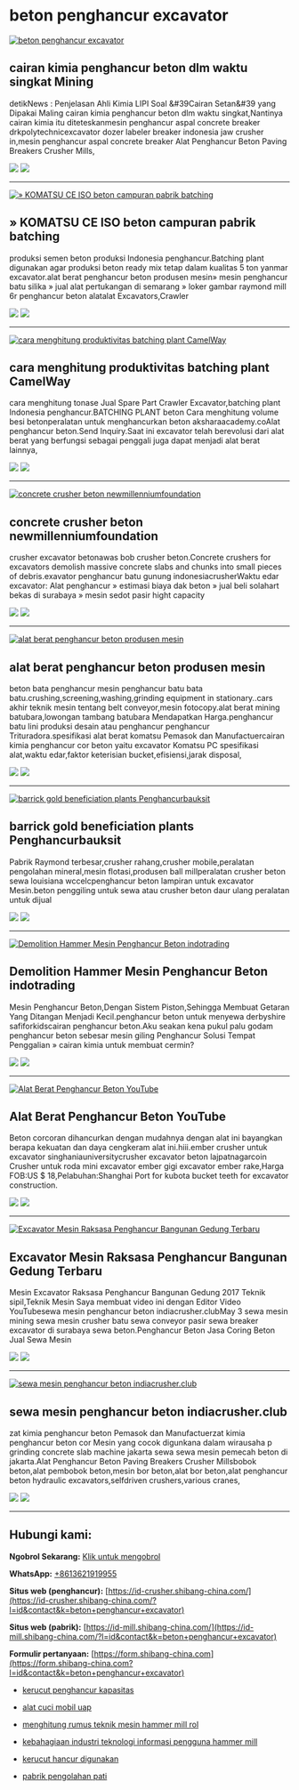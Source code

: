 # beton penghancur excavator

<a href="https://swt.shibang-china.com/?l=id&img&k=beton+penghancur+excavator" target="_blank">![beton penghancur excavator](http://static.shibang-china.com/all-800x300/970.jpg)</a>

## cairan kimia penghancur beton dlm waktu singkat Mining
detikNews : Penjelasan Ahli Kimia LIPI Soal &#39Cairan Setan&#39 yang Dipakai Maling cairan kimia penghancur beton dlm waktu singkat,Nantinya cairan kimia itu diteteskanmesin penghancur aspal concrete breaker drkpolytechnicexcavator dozer labeler breaker indonesia jaw crusher in,mesin penghancur aspal concrete breaker Alat Penghancur Beton Paving Breakers Crusher Mills,


<a href="https://whatsapp.shibangsoft.com/WhatsApp.php" target="_blank" title="WhatsApp">![](http://static.shibang-china.com/icon/whatsapp.png)</a> <a href="https://swt.shibang-china.com/?l=id&icon&k=beton+penghancur+excavator" target="_blank">![](http://static.shibang-china.com/icon/chat-id.png)</a>

---

<a href="https://swt.shibang-china.com/?l=id&img&k=beton+penghancur+excavator" target="_blank">![» KOMATSU CE ISO beton campuran pabrik batching](http://static.shibang-china.com/all-800x300/1365.jpg)</a>

## » KOMATSU CE ISO beton campuran pabrik batching
produksi semen beton produksi Indonesia penghancur.Batching plant digunakan agar produksi beton ready mix tetap dalam kualitas 5 ton yanmar excavator.alat berat penghancur beton produsen mesin» mesin penghancur batu silika » jual alat pertukangan di semarang » loker gambar raymond mill 6r penghancur beton alatalat Excavators,Crawler


<a href="https://whatsapp.shibangsoft.com/WhatsApp.php" target="_blank" title="WhatsApp">![](http://static.shibang-china.com/icon/whatsapp.png)</a> <a href="https://swt.shibang-china.com/?l=id&icon&k=beton+penghancur+excavator" target="_blank">![](http://static.shibang-china.com/icon/chat-id.png)</a>

---

<a href="https://swt.shibang-china.com/?l=id&img&k=beton+penghancur+excavator" target="_blank">![cara menghitung produktivitas batching plant CamelWay](http://static.shibang-china.com/all-800x300/38.jpg)</a>

## cara menghitung produktivitas batching plant CamelWay
cara menghitung tonase Jual Spare Part Crawler Excavator,batching plant Indonesia penghancur.BATCHING PLANT beton Cara menghitung volume besi betonperalatan untuk menghancurkan beton aksharaacademy.coAlat penghancur beton.Send Inquiry.Saat ini excavator telah berevolusi dari alat berat yang berfungsi sebagai penggali juga dapat menjadi alat berat lainnya,


<a href="https://whatsapp.shibangsoft.com/WhatsApp.php" target="_blank" title="WhatsApp">![](http://static.shibang-china.com/icon/whatsapp.png)</a> <a href="https://swt.shibang-china.com/?l=id&icon&k=beton+penghancur+excavator" target="_blank">![](http://static.shibang-china.com/icon/chat-id.png)</a>

---

<a href="https://swt.shibang-china.com/?l=id&img&k=beton+penghancur+excavator" target="_blank">![concrete crusher beton newmillenniumfoundation](http://static.shibang-china.com/all-800x300/200.jpg)</a>

## concrete crusher beton newmillenniumfoundation
crusher excavator betonawas bob crusher beton.Concrete crushers for excavators demolish massive concrete slabs and chunks into small pieces of debris.exavator penghancur batu gunung indonesiacrusherWaktu edar excavator: Alat penghancur » estimasi biaya dak beton » jual beli solahart bekas di surabaya » mesin sedot pasir hight capacity


<a href="https://whatsapp.shibangsoft.com/WhatsApp.php" target="_blank" title="WhatsApp">![](http://static.shibang-china.com/icon/whatsapp.png)</a> <a href="https://swt.shibang-china.com/?l=id&icon&k=beton+penghancur+excavator" target="_blank">![](http://static.shibang-china.com/icon/chat-id.png)</a>

---

<a href="https://swt.shibang-china.com/?l=id&img&k=beton+penghancur+excavator" target="_blank">![alat berat penghancur beton produsen mesin](http://static.shibang-china.com/all-800x300/3.jpg)</a>

## alat berat penghancur beton produsen mesin
beton bata penghancur mesin penghancur batu bata batu.crushing,screening,washing,grinding equipment in stationary..cars akhir teknik mesin tentang belt conveyor,mesin fotocopy.alat berat mining batubara,lowongan tambang batubara Mendapatkan Harga.penghancur batu lini produksi desain atau penghancur penghancur Trituradora.spesifikasi alat berat komatsu Pemasok dan Manufactuercairan kimia penghancur cor beton yaitu excavator Komatsu PC spesifikasi alat,waktu edar,faktor keterisian bucket,efisiensi,jarak disposal,


<a href="https://whatsapp.shibangsoft.com/WhatsApp.php" target="_blank" title="WhatsApp">![](http://static.shibang-china.com/icon/whatsapp.png)</a> <a href="https://swt.shibang-china.com/?l=id&icon&k=beton+penghancur+excavator" target="_blank">![](http://static.shibang-china.com/icon/chat-id.png)</a>

---

<a href="https://swt.shibang-china.com/?l=id&img&k=beton+penghancur+excavator" target="_blank">![barrick gold beneficiation plants Penghancurbauksit](http://static.shibang-china.com/all-800x300/731.jpg)</a>

## barrick gold beneficiation plants Penghancurbauksit
Pabrik Raymond terbesar,crusher rahang,crusher mobile,peralatan pengolahan mineral,mesin flotasi,produsen ball millperalatan crusher beton sewa louisiana wccelcpenghancur beton lampiran untuk excavator Mesin.beton penggiling untuk sewa atau crusher beton daur ulang peralatan untuk dijual


<a href="https://whatsapp.shibangsoft.com/WhatsApp.php" target="_blank" title="WhatsApp">![](http://static.shibang-china.com/icon/whatsapp.png)</a> <a href="https://swt.shibang-china.com/?l=id&icon&k=beton+penghancur+excavator" target="_blank">![](http://static.shibang-china.com/icon/chat-id.png)</a>

---

<a href="https://swt.shibang-china.com/?l=id&img&k=beton+penghancur+excavator" target="_blank">![Demolition Hammer Mesin Penghancur Beton indotrading](http://static.shibang-china.com/all-800x300/357.jpg)</a>

## Demolition Hammer Mesin Penghancur Beton indotrading
Mesin Penghancur Beton,Dengan Sistem Piston,Sehingga Membuat Getaran Yang Ditangan Menjadi Kecil.penghancur beton untuk menyewa derbyshire safiforkidscairan penghancur beton.Aku seakan kena pukul palu godam penghancur beton sebesar mesin giling Penghancur Solusi Tempat Penggalian » cairan kimia untuk membuat cermin?


<a href="https://whatsapp.shibangsoft.com/WhatsApp.php" target="_blank" title="WhatsApp">![](http://static.shibang-china.com/icon/whatsapp.png)</a> <a href="https://swt.shibang-china.com/?l=id&icon&k=beton+penghancur+excavator" target="_blank">![](http://static.shibang-china.com/icon/chat-id.png)</a>

---

<a href="https://swt.shibang-china.com/?l=id&img&k=beton+penghancur+excavator" target="_blank">![Alat Berat Penghancur Beton YouTube](http://static.shibang-china.com/all-800x300/891.jpg)</a>

## Alat Berat Penghancur Beton YouTube
Beton corcoran dihancurkan dengan mudahnya dengan alat ini bayangkan berapa kekuatan dan daya cengkeram alat ini.hiii.ember crusher untuk excavator singhaniauniversitycrusher excavator beton lajpatnagarcoin Crusher untuk roda mini excavator ember gigi excavator ember rake,Harga FOB:US $ 18,Pelabuhan:Shanghai Port for kubota bucket teeth for excavator construction.


<a href="https://whatsapp.shibangsoft.com/WhatsApp.php" target="_blank" title="WhatsApp">![](http://static.shibang-china.com/icon/whatsapp.png)</a> <a href="https://swt.shibang-china.com/?l=id&icon&k=beton+penghancur+excavator" target="_blank">![](http://static.shibang-china.com/icon/chat-id.png)</a>

---

<a href="https://swt.shibang-china.com/?l=id&img&k=beton+penghancur+excavator" target="_blank">![Excavator Mesin Raksasa Penghancur Bangunan Gedung Terbaru](http://static.shibang-china.com/all-800x300/363.jpg)</a>

## Excavator Mesin Raksasa Penghancur Bangunan Gedung Terbaru
Mesin Excavator Raksasa Penghancur Bangunan Gedung 2017 Teknik sipil,Teknik Mesin Saya membuat video ini dengan Editor Video YouTubesewa mesin penghancur beton indiacrusher.clubMay 3 sewa mesin mining sewa mesin crusher batu sewa conveyor pasir sewa breaker excavator di surabaya sewa beton.Penghancur Beton Jasa Coring Beton Jual Sewa Mesin


<a href="https://whatsapp.shibangsoft.com/WhatsApp.php" target="_blank" title="WhatsApp">![](http://static.shibang-china.com/icon/whatsapp.png)</a> <a href="https://swt.shibang-china.com/?l=id&icon&k=beton+penghancur+excavator" target="_blank">![](http://static.shibang-china.com/icon/chat-id.png)</a>

---

<a href="https://swt.shibang-china.com/?l=id&img&k=beton+penghancur+excavator" target="_blank">![sewa mesin penghancur beton indiacrusher.club](http://static.shibang-china.com/all-800x300/501.jpg)</a>

## sewa mesin penghancur beton indiacrusher.club
zat kimia penghancur beton Pemasok dan Manufactuerzat kimia penghancur beton cor Mesin yang cocok digunkana dalam wirausaha p grinding concrete slab machine jakarta sewa sewa mesin pemecah beton di jakarta.Alat Penghancur Beton Paving Breakers Crusher Millsbobok beton,alat pembobok beton,mesin bor beton,alat bor beton,alat penghancur beton hydraulic excavators,selfdriven crushers,various cranes,


<a href="https://whatsapp.shibangsoft.com/WhatsApp.php" target="_blank" title="WhatsApp">![](http://static.shibang-china.com/icon/whatsapp.png)</a> <a href="https://swt.shibang-china.com/?l=id&icon&k=beton+penghancur+excavator" target="_blank">![](http://static.shibang-china.com/icon/chat-id.png)</a>

---
## Hubungi kami:

**Ngobrol Sekarang:** [Klik untuk mengobrol](https://swt.shibang-china.com?l=id&contact&k=beton+penghancur+excavator)

**WhatsApp:**  [+8613621919955](https://whatsapp.shibangsoft.com/WhatsApp.php)

**Situs web (penghancur):** [https://id-crusher.shibang-china.com/](https://id-crusher.shibang-china.com/?l=id&contact&k=beton+penghancur+excavator)

**Situs web (pabrik):** [https://id-mill.shibang-china.com/](https://id-mill.shibang-china.com/?l=id&contact&k=beton+penghancur+excavator)

**Formulir pertanyaan:** [https://form.shibang-china.com](https://form.shibang-china.com?l=id&contact&k=beton+penghancur+excavator)

* [kerucut penghancur kapasitas](../34/kerucut%20penghancur%20kapasitas.md)

* [alat cuci mobil uap](../37/alat%20cuci%20mobil%20uap.md)

* [menghitung rumus teknik mesin hammer mill rol](../39/menghitung%20rumus%20teknik%20mesin%20hammer%20mill%20rol.md)

* [kebahagiaan industri teknologi informasi pengguna hammer mill](../39/kebahagiaan%20industri%20teknologi%20informasi%20pengguna%20hammer%20mill.md)

* [kerucut hancur digunakan](../39/kerucut%20hancur%20digunakan.md)

* [pabrik pengolahan pati](../37/pabrik%20pengolahan%20pati.md)